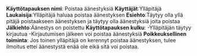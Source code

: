 
**Käyttötapauksen nimi**: Poistaa äänestyksiä
**Käyttäjät**:Ylläpitäjä
**Laukaisija**:Ylläpitäjä haluaa poistaa äänestyksen
**Esiehto**:Täytyy olla yllä pitäjä poistaakseen äänestyksen ja täytyy olla äänestyksiä joita poistaa
**Jälkiehto**:Äänestys on poistettu
**Käyttötapauksen kulku**:
    -Ylläpitäjän täytyy kirjautua
    -Kirjautumisen jälkeen voi poistaa äänestyksiä 
**Poikkeuksellinen toiminta**: Jos toinen ylläpitäjä on kerennyt poistaa äänestyksen, tulee ilmoitus ettei äänestystä enää ole eikä sitä voi poistaa.
